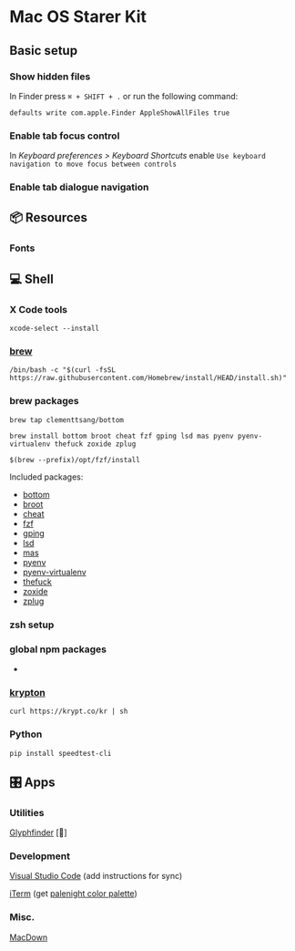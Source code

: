 # Mac OS Starer Kit

## Basic setup

### Show hidden files

In Finder press `⌘ + SHIFT + .` or run the following command:

```shell
defaults write com.apple.Finder AppleShowAllFiles true
```

### Enable tab focus control

In *Keyboard preferences > Keyboard Shortcuts* enable `Use keyboard navigation to move focus between controls`


### Enable tab dialogue navigation


## 📦 Resources

### Fonts


## 💻 Shell

### X Code tools

```shell
xcode-select --install
```

### [brew](https://brew.sh/)

```shell
/bin/bash -c "$(curl -fsSL https://raw.githubusercontent.com/Homebrew/install/HEAD/install.sh)"
```

### brew packages

```shell
brew tap clementtsang/bottom
```

```shell
brew install bottom broot cheat fzf gping lsd mas pyenv pyenv-virtualenv thefuck zoxide zplug
```

```shell
$(brew --prefix)/opt/fzf/install
```


Included packages:

- [bottom](https://github.com/ClementTsang/bottom)
- [broot](https://github.com/Canop/broot)
- [cheat](https://github.com/cheat/cheat)
- [fzf](https://github.com/junegunn/fzf)
- [gping](https://github.com/orf/gping)
- [lsd](https://github.com/Peltoche/lsd)
- [mas](https://github.com/mas-cli/mas)
- [pyenv](https://github.com/pyenv/pyenv)
- [pyenv-virtualenv](https://github.com/pyenv/pyenv-virtualenv)
- [thefuck](https://github.com/nvbn/thefuck)
- [zoxide](https://github.com/ajeetdsouza/zoxide)
- [zplug](https://github.com/zplug/zplug)


### zsh setup


### global npm packages


- 

### [krypton](https://krypt.co/kr)

```shell
curl https://krypt.co/kr | sh
```

### Python

```
pip install speedtest-cli
```



## 🎛️ Apps

### Utilities

[Glyphfinder](https://www.glyphfinder.com/#download) [💸]


### Development

[Visual Studio Code](https://code.visualstudio.com/download) (add instructions for sync)

[iTerm](https://iterm2.com/downloads.html) (get [palenight color palette](https://raw.githubusercontent.com/JonathanSpeek/palenight-iterm2/master/palenight.itermcolors))




### Misc.

[MacDown](https://macdown.uranusjr.com/)



